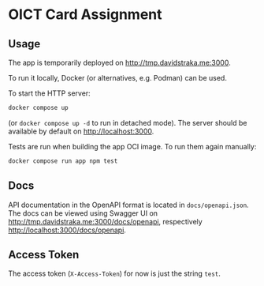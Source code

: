 # OICT Card Assignment

## Usage

The app is temporarily deployed on <http://tmp.davidstraka.me:3000>.

To run it locally, Docker (or alternatives, e.g. Podman) can be used.

To start the HTTP server:

```sh
docker compose up
```

(or `docker compose up -d` to run in detached mode). The server should be available by default on <http://localhost:3000>.

Tests are run when building the app OCI image. To run them again manually:

```sh
docker compose run app npm test
```

## Docs

API documentation in the OpenAPI format is located in `docs/openapi.json`. The docs can be viewed using Swagger UI on <http://tmp.davidstraka.me:3000/docs/openapi>, respectively <http://localhost:3000/docs/openapi>.

## Access Token

The access token (`X-Access-Token`) for now is just the string `test`.

<!--
[CR]: obecně:
- v package.json, proč je použit ts-node ve start a v dependencies? Nešlo by to jinak?
- byl použit nějaký linter/prettier?
[CR]: openapi:
- může /status vrátit něco jiného než 200?
- proč text/plain?
- /card/{id} - co když karta neexistuje?
- /card/{id} - vrací jen 200 nebo 403?

->
